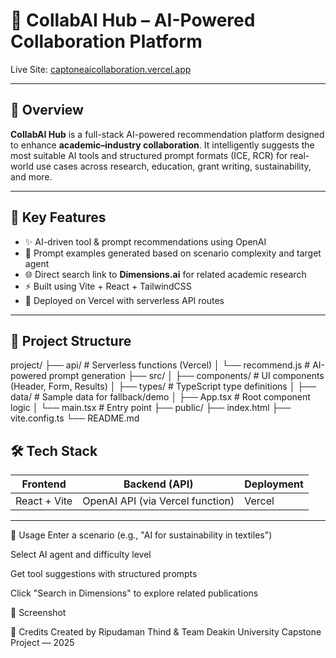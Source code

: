 # 🤖 CollabAI Hub – AI-Powered Collaboration Platform

Live Site: [captoneaicollaboration.vercel.app](https://collabhubai.vercel.app/)

---

## 🚀 Overview

**CollabAI Hub** is a full-stack AI-powered recommendation platform designed to enhance **academic–industry collaboration**. It intelligently suggests the most suitable AI tools and structured prompt formats (ICE, RCR) for real-world use cases across research, education, grant writing, sustainability, and more.

---

## 🎯 Key Features

- ✨ AI-driven tool & prompt recommendations using OpenAI
- 🧠 Prompt examples generated based on scenario complexity and target agent
- 🌐 Direct search link to **Dimensions.ai** for related academic research
- ⚡ Built using Vite + React + TailwindCSS
- 🌱 Deployed on Vercel with serverless API routes

---

## 📁 Project Structure

project/
├── api/ # Serverless functions (Vercel)
│ └── recommend.js # AI-powered prompt generation
├── src/
│ ├── components/ # UI components (Header, Form, Results)
│ ├── types/ # TypeScript type definitions
│ ├── data/ # Sample data for fallback/demo
│ ├── App.tsx # Root component logic
│ └── main.tsx # Entry point
├── public/
├── index.html
├── vite.config.ts
└── README.md

## 🛠 Tech Stack

| Frontend       | Backend (API)     | Deployment |
|----------------|------------------|------------|
| React + Vite   | OpenAI API (via Vercel function) | Vercel |

---


🧪 Usage
Enter a scenario (e.g., "AI for sustainability in textiles")

Select AI agent and difficulty level

Get tool suggestions with structured prompts

Click "Search in Dimensions" to explore related publications

📸 Screenshot

🧠 Credits
Created by Ripudaman Thind & Team
Deakin University Capstone Project — 2025
